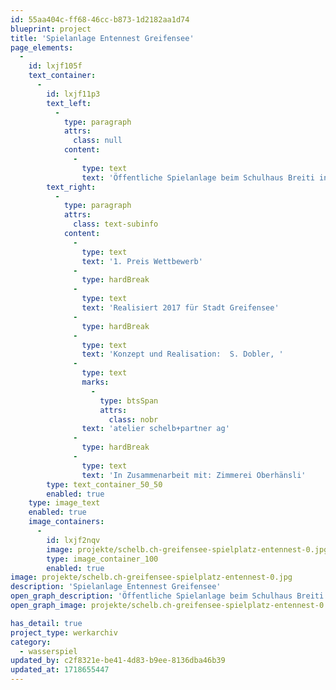 ```yaml
---
id: 55aa404c-ff68-46cc-b873-1d2182aa1d74
blueprint: project
title: 'Spielanlage Entennest Greifensee'
page_elements:
  -
    id: lxjf105f
    text_container:
      -
        id: lxjf11p3
        text_left:
          -
            type: paragraph
            attrs:
              class: null
            content:
              -
                type: text
                text: 'Öffentliche Spielanlage beim Schulhaus Breiti in Robinienholz, mit Entennest, Biberburg, grossem Kletterangebot, geschnitztem Wasserspiel'
        text_right:
          -
            type: paragraph
            attrs:
              class: text-subinfo
            content:
              -
                type: text
                text: '1. Preis Wettbewerb'
              -
                type: hardBreak
              -
                type: text
                text: 'Realisiert 2017 für Stadt Greifensee'
              -
                type: hardBreak
              -
                type: text
                text: 'Konzept und Realisation:  S. Dobler, '
              -
                type: text
                marks:
                  -
                    type: btsSpan
                    attrs:
                      class: nobr
                text: 'atelier schelb+partner ag'
              -
                type: hardBreak
              -
                type: text
                text: 'In Zusammenarbeit mit: Zimmerei Oberhänsli'
        type: text_container_50_50
        enabled: true
    type: image_text
    enabled: true
    image_containers:
      -
        id: lxjf2nqv
        image: projekte/schelb.ch-greifensee-spielplatz-entennest-0.jpg
        type: image_container_100
        enabled: true
image: projekte/schelb.ch-greifensee-spielplatz-entennest-0.jpg
description: 'Spielanlage Entennest Greifensee'
open_graph_description: 'Öffentliche Spielanlage beim Schulhaus Breiti in Robinienholz, mit Entennest, Biberburg, grossem Kletterangebot, geschnitztem Wasserspiel'
open_graph_image: projekte/schelb.ch-greifensee-spielplatz-entennest-0.jpg

has_detail: true
project_type: werkarchiv
category:
  - wasserspiel
updated_by: c2f8321e-be41-4d83-b9ee-8136dba46b39
updated_at: 1718655447
---
```

